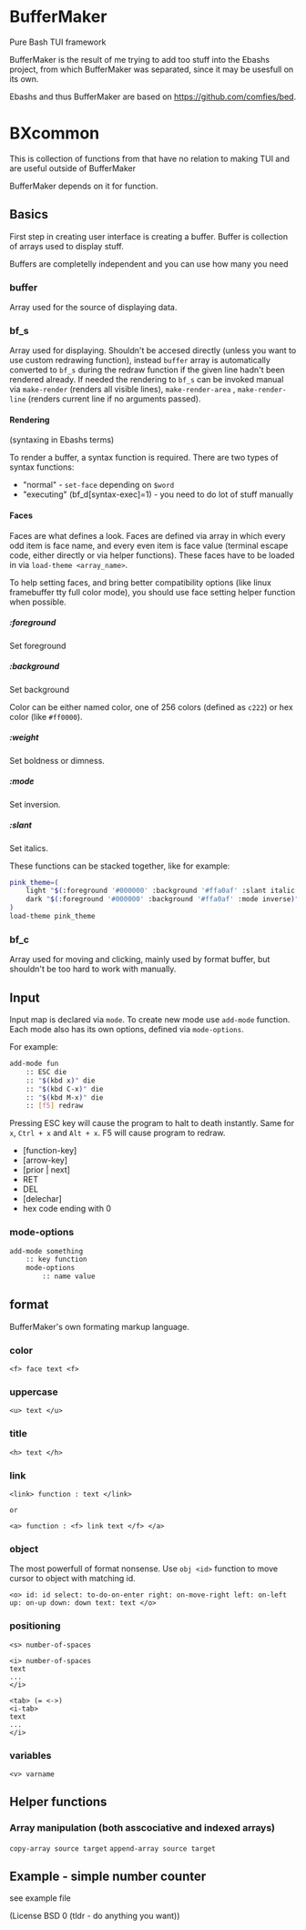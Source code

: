 # BufferMaker

Pure Bash TUI framework

BufferMaker is the result of me trying to add too stuff into the Ebashs project, from which BufferMaker was separated, since it may be usesfull on its own.

Ebashs and thus BufferMaker are based on https://github.com/comfies/bed.

# BXcommon

This is collection of functions from that have no relation to making TUI and are useful outside of BufferMaker

BufferMaker depends on it for function.

## Basics

First step in creating user interface is creating a buffer. Buffer is collection of arrays used to display stuff.

Buffers are completelly independent and you can use how many you need

### buffer

Array used for the source of displaying data.

### bf_s

Array used for displaying. Shouldn't be accesed directly (unless you want to use custom redrawing function), instead `buffer` array is automatically converted to `bf_s` during the redraw function if the given line hadn't been rendered already. If needed the rendering to `bf_s` can be invoked manual via `make-render` (renders all visible lines), `make-render-area` <start line> <end line>, `make-render-line` <line> (renders current line if no arguments passed).

#### Rendering

(syntaxing in Ebashs terms)

To render a buffer, a syntax function is required. There are two types of syntax functions:

- "normal" - `set-face` depending on `$word`
- "executing" (bf_d[syntax-exec]=1) - you need to do lot of stuff manually

#### Faces

Faces are what defines a look. Faces are defined via array in which every odd item is face name, and every even item is face value (terminal escape code, either directly or via helper functions). These faces have to be loaded in via `load-theme <array_name>`.

To help setting faces, and bring better compatibility options (like linux framebuffer tty full color mode), you should use face setting helper function when possible.

##### :foreground <color>
Set foreground
##### :background <color>
Set background

Color can be either named color, one of 256 colors (defined as `c222`) or hex color (like `#ff0000`).

##### :weight
Set boldness or dimness.

##### :mode
Set inversion.

##### :slant
Set italics.

These functions can be stacked together, like for example:

```bash
pink_theme=(
	light "$(:foreground '#000000' :background '#ffa0af' :slant italic :weight dim)"
	dark "$(:foreground '#000000' :background '#ffa0af' :mode inverse)"
)
load-theme pink_theme
```

### bf_c

Array used for moving and clicking, mainly used by format buffer, but shouldn't be too hard to work with manually.

## Input

Input map is declared via `mode`. To create new mode use `add-mode` function. Each mode also has its own options, defined via `mode-options`.

For example:
```bash
add-mode fun
    :: ESC die
	:: "$(kbd x)" die
	:: "$(kbd C-x)" die
	:: "$(kbd M-x)" die
	:: [f5] redraw
```
Pressing ESC key will cause the program to halt to death instantly. Same for `x`, `Ctrl + x` and `Alt + x`. F5 will cause program to redraw.

* [function-key]
* [arrow-key]
* [prior | next]
* RET
* DEL
* [delechar]
* hex code ending with 0

### mode-options

```bash
add-mode something
    :: key function
    mode-options
        :: name value	
```

## format

BufferMaker's own formating markup language.

### color
```
<f> face text <f>
```
### uppercase
```
<u> text </u>
```
### title
```
<h> text </h>
```
### link
```
<link> function : text </link>

or

<a> function : <f> link text </f> </a>
```
### object

The most powerfull of format nonsense. Use `obj <id>` function to move cursor to object with matching id.
```
<o> id: id select: to-do-on-enter right: on-move-right left: on-left up: on-up down: down text: text </o>
```
### positioning
```
<s> number-of-spaces

<i> number-of-spaces
text
...
</i>

<tab> (= <->)
<i-tab>
text
...
</i>
```
### variables
```
<v> varname
```

## Helper functions

### Array manipulation (both asscociative and indexed arrays)
`copy-array source target`
`append-array source target`

## Example - simple number counter

see example file

(License BSD 0 (tldr - do anything you want))
